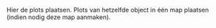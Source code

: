 Hier de plots plaatsen. Plots van hetzelfde object in één map plaatsen (indien nodig deze map aanmaken). 
